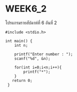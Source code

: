 # WEEK6_2
โปรแกรมรายสัปดาห์ที่ 6 อันที่ 2

    #include <stdio.h>

    int main() {
    	int n;
	
     	printf("Enter number : ");
     	scanf("%d", &n);
	
    	for(int i=0;i<n;i++){
	    	printf("*");
	    }
	   return 0;
     }
